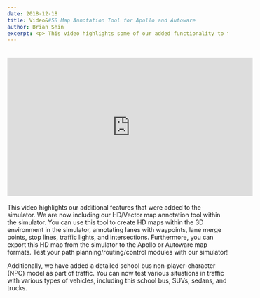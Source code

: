 ```yaml
---
date: 2018-12-18
title: Video&#58 Map Annotation Tool for Apollo and Autoware
author: Brian Shin
excerpt: <p> This video highlights some of our added functionality to the simulator. You can now use Apollo's Navigation Mode, which uses only low-cost sensors like radar and camera. In navigation mode, the vehicle can follow a navigation as well as detect obstacles and lane lines.</p>
---
```


<div class="video-container">
<iframe style="display:block;margin:auto;padding-top:20px;" width="560" height="315" src="https://www.youtube.com/embed/4aBlxCoa1DM" frameborder="0" allow="accelerometer; autoplay; encrypted-media; gyroscope; picture-in-picture" allowfullscreen></iframe>
</div>

<br/>
This video highlights our additional features that were added to the simulator. We are now including our HD/Vector map annotation tool within the simulator. You can use this tool to create HD maps within the 3D environment in the simulator, annotating lanes with waypoints, lane merge points, stop lines, traffic lights, and intersections. Furthermore, you can export this HD map from the simulator to the Apollo or Autoware map formats. Test your path planning/routing/control modules with our simulator!


Additionally, we have added a detailed school bus non-player-character (NPC) model as part of traffic. You can now test various situations in traffic with various types of vehicles, including this school bus, SUVs, sedans, and trucks.
